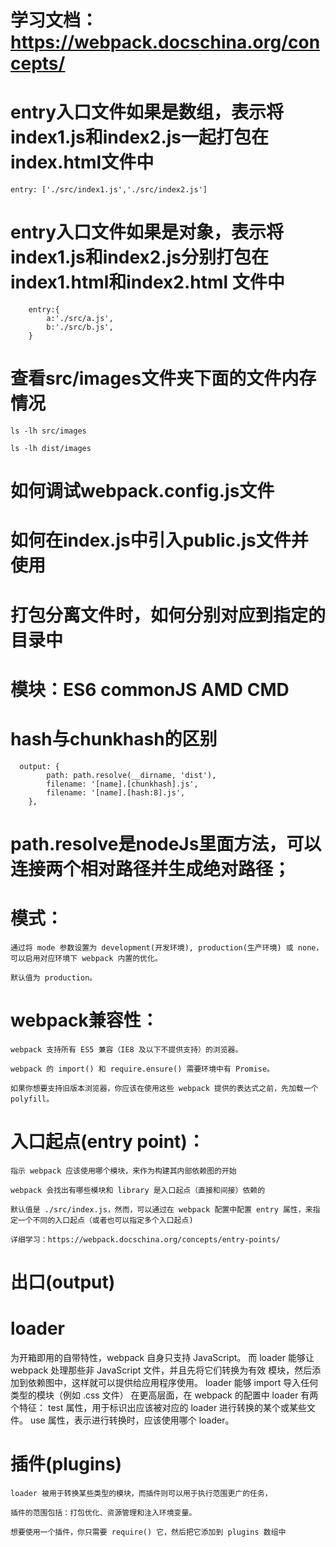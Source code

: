 # 学习文档：https://webpack.docschina.org/concepts/

# entry入口文件如果是数组，表示将index1.js和index2.js一起打包在index.html文件中
```
entry: ['./src/index1.js','./src/index2.js']
```

# entry入口文件如果是对象，表示将index1.js和index2.js分别打包在index1.html和index2.html 文件中
```
	entry:{
	    a:'./src/a.js',
	    b:'./src/b.js',
	}
```       


# 查看src/images文件夹下面的文件内存情况
    ls -lh src/images

    ls -lh dist/images


# 如何调试webpack.config.js文件
# 如何在index.js中引入public.js文件并使用
# 打包分离文件时，如何分别对应到指定的目录中
# 模块：ES6 commonJS AMD CMD

# hash与chunkhash的区别
```
  output: {
        path: path.resolve(__dirname, 'dist'),
        filename: '[name].[chunkhash].js',
        filename: '[name].[hash:8].js',
    },
```
	

 # path.resolve是nodeJs里面方法，可以连接两个相对路径并生成绝对路径；


# 模式：
    通过将 mode 参数设置为 development(开发环境), production(生产环境) 或 none，可以启用对应环境下 webpack 内置的优化。

    默认值为 production。

# webpack兼容性：
    webpack 支持所有 ES5 兼容（IE8 及以下不提供支持）的浏览器。

    webpack 的 import() 和 require.ensure() 需要环境中有 Promise。

    如果你想要支持旧版本浏览器，你应该在使用这些 webpack 提供的表达式之前，先加载一个 polyfill。


# 入口起点(entry point)：
    指示 webpack 应该使用哪个模块，来作为构建其内部依赖图的开始

    webpack 会找出有哪些模块和 library 是入口起点（直接和间接）依赖的

    默认值是 ./src/index.js，然而，可以通过在 webpack 配置中配置 entry 属性，来指定一个不同的入口起点（或者也可以指定多个入口起点)

    详细学习：https://webpack.docschina.org/concepts/entry-points/


# 出口(output)

# loader
为开箱即用的自带特性，webpack 自身只支持 JavaScript。
而 loader 能够让 webpack 处理那些非 JavaScript 文件，并且先将它们转换为有效 模块，然后添加到依赖图中，这样就可以提供给应用程序使用。
loader 能够 import 导入任何类型的模块（例如 .css 文件）
在更高层面，在 webpack 的配置中 loader 有两个特征：
test 属性，用于标识出应该被对应的 loader 进行转换的某个或某些文件。
use 属性，表示进行转换时，应该使用哪个 loader。

# 插件(plugins)
    loader 被用于转换某些类型的模块，而插件则可以用于执行范围更广的任务，

    插件的范围包括：打包优化、资源管理和注入环境变量。
    
    想要使用一个插件，你只需要 require() 它，然后把它添加到 plugins 数组中



